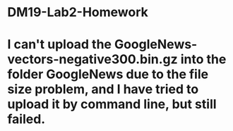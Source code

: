 # DM19-Lab2-Homework
# I can't upload the GoogleNews-vectors-negative300.bin.gz into the folder GoogleNews due to the file size problem, and I have tried to upload it by command line, but still failed.
